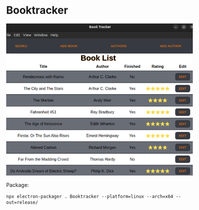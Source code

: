 # Booktracker

![App Image](screenshot.png)

Package:

```
npx electron-packager . Booktracker --platform=linux --arch=x64 --out=release/
```
